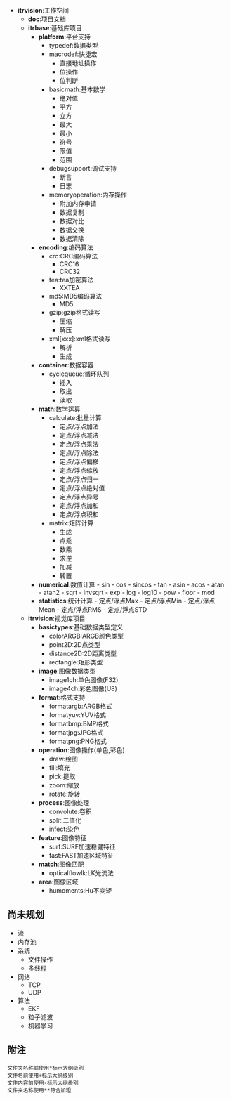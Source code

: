 * **itrvision**:工作空间
	* **doc**:项目文档
	* **itrbase**:基础库项目
		* **platform**:平台支持
			+ typedef:数据类型
			+ macrodef:快捷宏
				- 直接地址操作
				- 位操作
				- 位判断
			+ basicmath:基本数学
				- 绝对值
				- 平方
				- 立方
				- 最大
				- 最小
				- 符号
				- 限值
				- 范围
			+ debugsupport:调试支持
				- 断言
				- 日志
			+ memoryoperation:内存操作
				- 附加内存申请
				- 数据复制
				- 数据对比
				- 数据交换
				- 数据清除
		* **encoding**:编码算法
			+ crc:CRC编码算法
				- CRC16
				- CRC32
			+ tea:tea加密算法
				- XXTEA
			+ md5:MD5编码算法
				- MD5
			+ gzip:gzip格式读写
				- 压缩
				- 解压
			+ xml[xxx]:xml格式读写
				- 解析
				- 生成
		* **container**:数据容器
			+ cyclequeue:循环队列
				- 插入
				- 取出
				- 读取
		* **math**:数学运算
			+ calculate:批量计算
				- 定点/浮点加法
				- 定点/浮点减法
				- 定点/浮点乘法
				- 定点/浮点除法
				- 定点/浮点偏移
				- 定点/浮点缩放
				- 定点/浮点归一
				- 定点/浮点绝对值
				- 定点/浮点异号
				- 定点/浮点加和
				- 定点/浮点积和
			+ matrix:矩阵计算
				- 生成
				- 点乘
				- 数乘
				- 求逆
				- 加减
				- 转置
		 * **numerical**:数值计算
				- sin
				- cos
				- sincos
				- tan
				- asin
				- acos
				- atan
				- atan2
				- sqrt
				- invsqrt
				- exp
				- log
				- log10
				- pow
				- floor
				- mod
		 * **statistics**:统计计算
				- 定点/浮点Max
				- 定点/浮点Min
				- 定点/浮点Mean
				- 定点/浮点RMS
				- 定点/浮点STD
	* **itrvision**:视觉库项目
		* **basictypes**:基础数据类型定义
			+ colorARGB:ARGB颜色类型
			+ point2D:2D点类型
			+ distance2D:2D距离类型
			+ rectangle:矩形类型
		* **image**:图像数据类型
			+ image1ch:单色图像(F32)
			+ image4ch:彩色图像(U8)
		* **format**:格式支持
			+ formatargb:ARGB格式
			+ formatyuv:YUV格式
			+ formatbmp:BMP格式
			+ formatjpg:JPG格式
			+ formatpng:PNG格式
		* **operation**:图像操作(单色,彩色)
			+ draw:绘图
			+ fill:填充
			+ pick:提取
			+ zoom:缩放
			+ rotate:旋转
		* **process**:图像处理
			+ convolute:卷积
			+ split:二值化
			+ infect:染色
		* **feature**:图像特征
			+ surf:SURF加速稳健特征
			+ fast:FAST加速区域特征
		* **match**:图像匹配
			+ opticalflowlk:LK光流法
		* **area**:图像区域
			+ humoments:Hu不变矩

尚未规划
----------
* 流
* 内存池
* 系统
	* 文件操作
	* 多线程
* 网络
	* TCP
	* UDP
* 算法
	* EKF
	* 粒子滤波
	* 机器学习

附注
----------
```
文件夹名称前使用*标示大纲级别
文件名前使用+标示大纲级别
文件内容前使用-标示大纲级别
文件夹名称使用**符合加粗
```
